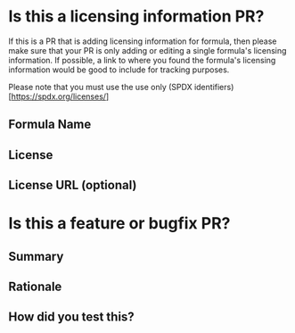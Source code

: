 # Is this a licensing information PR?

If this is a PR that is adding licensing information for formula, then please make sure that your PR is only adding or editing a single formula's licensing information. If possible, a link to where you found the formula's licensing information would be good to include for tracking purposes.

Please note that you must use the use only (SPDX identifiers)[https://spdx.org/licenses/]

## Formula Name

## License

## License URL (optional)

# Is this a feature or bugfix PR?

## Summary

## Rationale

## How did you test this?